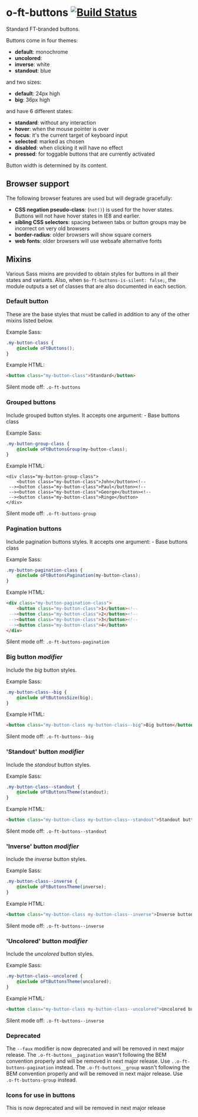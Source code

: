 # o-ft-buttons [![Build Status](https://travis-ci.org/Financial-Times/o-ft-buttons.png?branch=master)](https://travis-ci.org/Financial-Times/o-ft-buttons)

Standard FT-branded buttons.

Buttons come in four themes:

* __default__: monochrome
* __uncolored__: 
* __inverse__: white
* __standout__: blue

and two sizes:

* __default__: 24px high
* __big__: 36px high

and have 6 different states:

* __standard__: without any interaction
* __hover__: when the mouse pointer is over 
* __focus__: it's the current target of keyboard input
* __selected__: marked as chosen
* __disabled__: when clicking it will have no effect
* __pressed__: for toggable buttons that are currently activated

Button width is determined by its content.

## Browser support

The following browser features are used but will degrade gracefully:

* __CSS negation pseudo-class__: (`not()`) is used for the hover states. Buttons will not have hover states in IE8 and earlier.
* __sibling CSS selectors__: spacing between tabs or button groups may be incorrect on very old browsers
* __border-radius__: older browsers will show square corners
* __web fonts__: older browsers will use websafe alternative fonts

## Mixins

Various Sass mixins are provided to obtain styles for buttons in all their states and variants. Also, when `$o-ft-buttons-is-silent: false;`, the module outputs a set of classes that are also documented in each section.

### Default button

These are the base styles that must be called in addition to any of the other mixins listed below.

Example Sass:

```scss
.my-button-class {
	@include oFtButtons();
}
```

Example HTML:

```html
<button class="my-button-class">Standard</button>
```

Silent mode off: `.o-ft-buttons`

### Grouped buttons

Include grouped button styles. It accepts one argument:
	- Base buttons class

Example Sass:

```scss
.my-button-group-class {
	@include oFtButtonsGroup(my-button-class);
}
```

Example HTML:

	<div class="my-button-group-class">
	    <button class="my-button-class">John</button><!--
	 --><button class="my-button-class">Paul</button><!--
	 --><button class="my-button-class">George</button><!--
	 --><button class="my-button-class">Ringo</button>
	</div>

Silent mode off: `.o-ft-buttons-group`

### Pagination buttons

Include pagination buttons styles. It accepts one argument:
	- Base buttons class

Example Sass:

```scss
.my-button-pagination-class {
	@include oFtButtonsPagination(my-button-class);
}
```

Example HTML:

```html
<div class="my-button-pagination-class">
    <button class="my-button-class">1</button><!--
 --><button class="my-button-class">2</button><!--
 --><button class="my-button-class">3</button><!--
 --><button class="my-button-class">4</button>
</div>
```

Silent mode off: `.o-ft-buttons-pagination`

### Big button _modifier_

Include the _big_ button styles.

Example Sass:

```scss
.my-button-class--big {
	@include oFtButtonsSize(big);
}
```

Example HTML:

```html
<button class="my-button-class my-button-class--big">Big button</button>
```

Silent mode off: `.o-ft-buttons--big`

### 'Standout' button _modifier_

Include the _standout_ button styles.

Example Sass:

```scss
.my-button-class--standout {
	@include oFtButtonsTheme(standout);
}
```

Example HTML:

```html
<button class="my-button-class my-button-class--standout">Standout button</button>
```

Silent mode off: `.o-ft-buttons--standout`

### 'Inverse' button _modifier_

Include the _inverse_ button styles.

Example Sass:

```scss
.my-button-class--inverse {
	@include oFtButtonsTheme(inverse);
}
```

Example HTML:

```html
<button class="my-button-class my-button-class--inverse">Inverse button</button>
```

Silent mode off: `.o-ft-buttons--inverse`

### 'Uncolored' button _modifier_

Include the _uncolored_ button styles.

Example Sass:

```scss
.my-button-class--uncolored {
	@include oFtButtonsTheme(uncolored);
}
```

Example HTML:

```html
<button class="my-button-class my-button-class--uncolored">Uncolored button</button>
```

Silent mode off: `.o-ft-buttons--inverse`

### Deprecated

The `--faux` modifier is now deprecated and will be removed in next major release.
The `.o-ft-buttons__pagination` wasn't following the BEM convention properly and will be removed in next major release. Use `..o-ft-buttons-pagination` instead.
The `.o-ft-buttons__group` wasn't following the BEM convention properly and will be removed in next major release. Use `.o-ft-buttons-group` instead.

### Icons for use in buttons

This is now deprecated and will be removed in next major release
